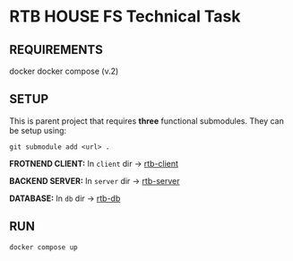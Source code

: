 # RTB HOUSE FS Technical Task

## REQUIREMENTS

docker
docker compose (v.2)

## SETUP

This is parent project that requires **three** functional submodules. They can be setup using:

`git submodule add <url> .`

**FROTNEND CLIENT:** In `client` dir -> [rtb-client](https://github.com/zakrzaq/rtb-client)

**BACKEND SERVER:** In `server` dir -> [rtb-server](https://github.com/zakrzaq/rtb-server)

**DATABASE:** In `db` dir -> [rtb-db](https://github.com/zakrzaq/rtb-db)

## RUN

`docker compose up`

